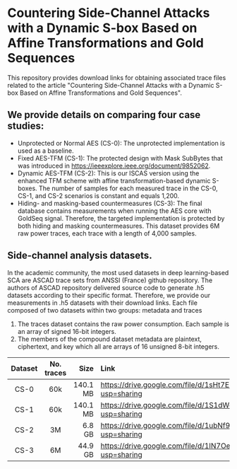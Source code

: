 # Countering Side-Channel Attacks with a Dynamic S-box Based on Affine Transformations and Gold Sequences
This repository provides download links for obtaining associated trace files related to the article "Countering Side-Channel Attacks with a Dynamic S-box Based on Affine Transformations and Gold Sequences".

## We provide details on comparing four case studies:
- Unprotected or Normal AES (CS-0): The unprotected implementation is used as a baseline.
- Fixed AES-TFM (CS-1): The protected design with Mask SubBytes that was introduced in https://ieeexplore.ieee.org/document/9852062.
- Dynamic AES-TFM (CS-2): This is our ISCAS version using the enhanced TFM scheme with affine transformation-based dynamic S-boxes. The number of samples for each measured trace in the CS-0, CS-1, and CS-2 scenarios is constant and equals 1,200.
- Hiding- and masking-based countermeasures (CS-3): The final database contains measurements when running the AES core with GoldSeq signal. Therefore, the targeted implementation is protected by both hiding and masking countermeasures. This dataset provides 6M raw power traces, each trace with a length of 4,000 samples.

## Side-channel analysis datasets.
In the academic community, the most used datasets in deep learning-based SCA are ASCAD trace sets from ANSSI (France) github repository. The authors of ASCAD repository delivered source code to generate .h5 datasets according to their specific format.
Therefore, we provide our measurements in .h5 datasets with their download links. Each file composed of two datasets within two groups: metadata and traces
1. The traces dataset contains the raw power consumption. Each sample is an array of signed 16-bit integers. 
2. The members of the compound dataset metadata are plaintext, ciphertext, and key which all are arrays of 16 unsigned 8-bit integers.

| Dataset    | No. traces     | Size        | Link                                                                                |
| :--------: | :------------: | ---------:  | :---------------------------------------------------------------------------------  |
| CS-0       | 60k            | 140.1 MB    | https://drive.google.com/file/d/1sHt7EzNPwA830Bc_3FbTX3rhf8ivyc8d/view?usp=sharing  |
| CS-1       | 60k            | 140.1 MB    | https://drive.google.com/file/d/1S1dWd1xrbIfVksPkZdzl0PfFnDeFpb38/view?usp=sharing  |
| CS-2       | 3M             | 6.8 GB      | https://drive.google.com/file/d/1ubNf9qjSfd7QlXanqT49oT6Tp7iQaTQO/view?usp=sharing  |
| CS-3       | 6M             | 44.9 GB     | https://drive.google.com/file/d/1IN7OeM2DjtBQ5m6RAutS_yw7ZhQcX4O9/view?usp=sharing  |


